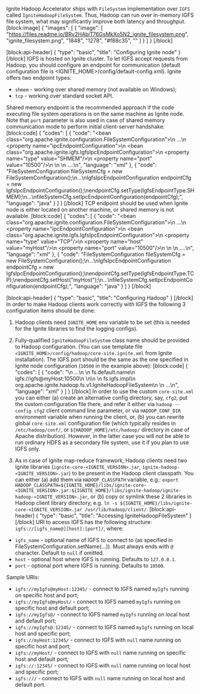 Ignite Hadoop Accelerator ships with `FileSystem` implementation over `IGFS` called `IgniteHadoopFileSystem`. Thus, Hadoop can run over in-memory IGFS file system, what may significantly improve both latency and throughput.  
[block:image]
{
  "images": [
    {
      "image": [
        "https://files.readme.io/BRv2HAbiT76GsMkXo5N2_ignite_filesystem.png",
        "ignite_filesystem.png",
        "1848",
        "1278",
        "#f88c35",
        ""
      ]
    }
  ]
}
[/block]

[block:api-header]
{
  "type": "basic",
  "title": "Configuring Ignite node"
}
[/block]
IGFS is hosted on Ignite cluster. To let IGFS accept requests from Hadoop, you should configure an endpoint for communication (default configuration file is <IGNITE_HOME>/config/default-config.xml).
Ignite offers two endpoint types:
  * `shmem` - working over shared memory (not available on Windows);
  * `tcp` - working over standard socket API.
 
Shared memory endpoint is the recommended approach if the code executing file system operations is on the same machine as Ignite node. Note that `port` parameter is also used in case of shared memory communication mode to perform initial client-server handshake:
[block:code]
{
  "codes": [
    {
      "code": "<bean class=\"org.apache.ignite.configuration.FileSystemConfiguration\">\n  ...\n  <property name=\"ipcEndpointConfiguration\">\n    <bean class=\"org.apache.ignite.igfs.IgfsIpcEndpointConfiguration\">\n      <property name=\"type\" value=\"SHMEM\"/>\n      <property name=\"port\" value=\"10500\"/>\n    </map>\n  </property>\n  ....\n</bean>",
      "language": "xml"
    },
    {
      "code": "FileSystemConfiguration fileSystemCfg = new FileSystemConfiguration();\n...\nIgfsIpcEndpointConfiguration endpointCfg = new IgfsIpcEndpointConfiguration();\nendpointCfg.setType(IgfsEndpointType.SHMEM);\n...\nfileSystemCfg.setIpcEndpointConfiguration(endpointCfg);",
      "language": "java"
    }
  ]
}
[/block]
TCP endpoint should be used when Ignite node is either located on another machine, or shared memory is not available.
[block:code]
{
  "codes": [
    {
      "code": "<bean class=\"org.apache.ignite.configuration.FileSystemConfiguration\">\n  ...\n  <property name=\"ipcEndpointConfiguration\">\n    <bean class=\"org.apache.ignite.igfs.IgfsIpcEndpointConfiguration\">\n      <property name=\"type\" value=\"TCP\"/>\n      <property name=\"host\" value=\"myHost\"/>\n      <property name=\"port\" value=\"10500\"/>\n    </map>\n  </property>\n  ....\n</bean>",
      "language": "xml"
    },
    {
      "code": "FileSystemConfiguration fileSystemCfg = new FileSystemConfiguration();\n...\nIgfsIpcEndpointConfiguration endpointCfg = new IgfsIpcEndpointConfiguration();\nendpointCfg.setType(IgfsEndpointType.TCP);\nendpointCfg.setHost(\"myHost\");\n...\nfileSystemCfg.setIpcEndpointConfiguration(endpointCfg);",
      "language": "java"
    }
  ]
}
[/block]

[block:api-header]
{
  "type": "basic",
  "title": "Configuring Hadoop"
}
[/block]
In order to make Hadoop clients work correctly with IGFS the following 3 configuration items should be done:

1) Hadoop clients need `IGNITE_HOME` env variable to be set (this is needed for the Ignite libraries to find the logging configs).
    
2) Fully-qualified `IgniteHadoopFileSystem` class name should be provided to Hadoop configuration. (You can use template file `<IGNITE_HOME>/config/hadoop/core-site.ignite.xml` from Ignite installation). The IGFS port should be the same as the one specified in Ignite node configuration (`10500` in the example above):
[block:code]
{
  "codes": [
    {
      "code": "<configuration>\n  ...\n  <property>\n    <name>fs.default.name</name>\n    <value>igfs://igfs@myHost:10500</value>\n  </property>\n\n  <property>\n    <name>fs.igfs.impl</name>\n    <value>org.apache.ignite.hadoop.fs.v1.IgniteHadoopFileSystem</value>\n  </property>  \n  ...\n</configuration>",
      "language": "xml"
    }
  ]
}
[/block]
In order to use the custom `core-site.xml` you can either (a) create an alternative config directory, say, `cfg2`, put the custom configuration file there, and refer it either via `hadoop --config cfg2` client command line parameter, or via `HADOOP_CONF_DIR` environment variable when running the client, or, (b) you can rewrite global `core-site.xml` configuration file (which typically resides in `/etc/hadoop/conf/`, or `${HADOOP_HOME}/etc/hadoop/` directory in case of Apache distribution). However, in the latter case you will not be able to run ordinary HDFS as a secondary file system, use it if you plan to use IGFS only.

3) As in case of Ignite map-reduce framework, Hadoop clients need two Ignite libraries (`ignite-core-<IGNITE_VERSION>.jar`, `ignite-hadoop-<IGNITE_VERSION>.jar`) to be present in the Hadoop client classpath. You can either (a) add them via `HADOOP_CLASSPATH` variable, e.g.:
`export HADOOP_CLASSPATH=${IGNITE_HOME}/libs/ignite-core-<IGNITE_VERSION>.jar:${IGNITE_HOME}/libs/ignite-hadoop/ignite-hadoop-<IGNITE_VERSION>.jar`, or (b) copy or symlink these 2 libraries in Hadoop client library directory, e.g. `ln -s ${IGNITE_HOME}/libs/ignite-core-<IGNITE_VERSION>.jar /usr/lib/hadoop/client/`.
[block:api-header]
{
  "type": "basic",
  "title": "Accessing IgniteHadoopFileSystem"
}
[/block]
URI to access IGFS has the following structure: `igfs://[igfs_name@][host]:[port]/`, where:
  * `igfs_name` - optional name of IGFS to connect to (as specified in FileSystemConfiguration.setName(...)). Must always ends with `@` character. Default to `null` if omitted.
  * `host` - optional host where IGFS is running. Defaults to `127.0.0.1`.
  * `port` - optional port where IGFS is running. Defaults to `10500`.

Sample URIs:
  * `igfs://myIgfs@myHost:12345/` - connect to IGFS named `myIgfs` running on specific host and port;
  * `igfs://myIgfs@myHost/` - connect to IGFS named `myIgfs` running on specific host and default port;
  *  `igfs://myIgfs@/` - connect to IGFS named `myIgfs` running on local host and default port;
  *  `igfs://myIgfs@:12345/` - connect to IGFS named `myIgfs` running on local host and specific port;
  *  `igfs://myHost:12345/` - connect to IGFS with `null` name running on specific host and port;
  * `igfs://myHost/` - connect to IGFS with `null` name running on specific host and default port;
  * `igfs://:12345/` - connect to IGFS with `null` name running on local host and specific port;
  * `igfs:///` - connect to IGFS with `null` name running on local host and default port.